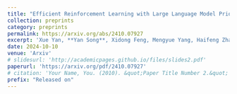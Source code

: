 ```yaml
---
title: "Efficient Reinforcement Learning with Large Language Model Priors"
collection: preprints
category: preprints
permalink: https://arxiv.org/abs/2410.07927
excerpt: 'Xue Yan, **Yan Song**, Xidong Feng, Mengyue Yang, Haifeng Zhang, Haitham Bou Ammar, Jun Wang'
date: 2024-10-10
venue: 'Arxiv'
# slidesurl: 'http://academicpages.github.io/files/slides2.pdf'
paperurl: 'https://arxiv.org/pdf/2410.07927'
# citation: 'Your Name, You. (2010). &quot;Paper Title Number 2.&quot; <i>Journal 1</i>. 1(2).'
prefix: "Released on"
---
```

